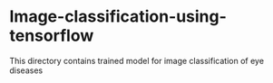 # Image-classification-using-tensorflow
This directory contains trained model for image classification of eye diseases   
   
    

  
  
   

